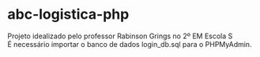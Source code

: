 # abc-logistica-php
Projeto idealizado pelo professor Rabinson Grings no 2º EM Escola S  
É necessário importar o banco de dados login_db.sql para o PHPMyAdmin.  
